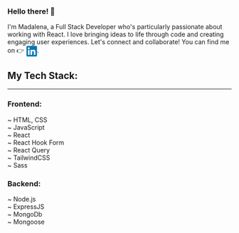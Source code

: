 ###  Hello there! 👋  </br>
I'm Madalena, a Full Stack Developer who's particularly passionate about working with React. I love bringing ideas to life through code and creating engaging user experiences. Let's connect and collaborate! You can find me on 👉 [<img src="https://github.com/devicons/devicon/blob/master/icons/linkedin/linkedin-original.svg" title="madalena bastakou" alt="liknkedn" width="25" align ="center" height="25"/>](https://www.linkedin.com/in/madalena-bastakou/).

## My Tech Stack: 
<hr/>

### Frontend: 
~ HTML, CSS </br>
~ JavaScript </br>
~ React </br>
~ React Hook Form </br>
~ React Query </br>
~ TailwindCSS </br>
~ Sass </br>
  
### Backend:
~ Node.js </br>
~ ExpressJS </br>
~ MongoDb </br>
~ Mongoose

